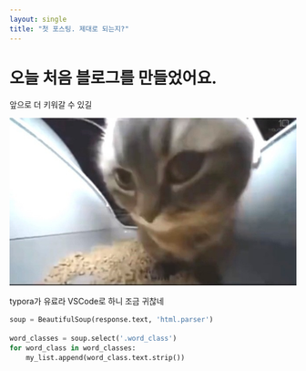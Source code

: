 ```yaml
---
layout: single
title: "첫 포스팅. 제대로 되는지?"
---
```


# 오늘 처음 블로그를 만들었어요.

앞으로 더 키워갈 수 있길

![chipichapa](../images/2024-03-11-first/chipichapa.jpg)

typora가 유료라 VSCode로 하니 조금 귀찮네
```python
soup = BeautifulSoup(response.text, 'html.parser')

word_classes = soup.select('.word_class')  
for word_class in word_classes:
    my_list.append(word_class.text.strip())
  ```